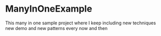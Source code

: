 # ManyInOneExample
This many in one sample project where I keep including new techniques new demo and new patterns every now and then
